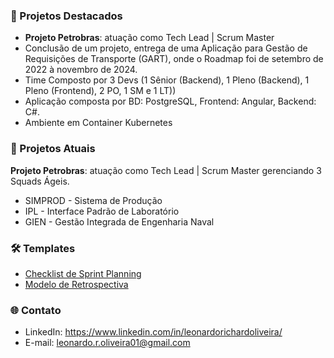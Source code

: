 ### 📂 Projetos Destacados  
- **Projeto Petrobras**: atuação como Tech Lead | Scrum Master 
- Conclusão de um projeto, entrega de uma Aplicação para Gestão de Requisições de Transporte (GART), onde o Roadmap foi de setembro de 2022 à novembro de 2024.
- Time Composto por 3 Devs (1 Sênior (Backend), 1 Pleno (Backend), 1 Pleno (Frontend), 2 PO, 1 SM e 1 LT))
- Aplicação composta por BD: PostgreSQL, Frontend: Angular, Backend: C#.
- Ambiente em Container Kubernetes 

### 📂 Projetos Atuais
**Projeto Petrobras**: atuação como Tech Lead | Scrum Master gerenciando 3 Squads Ágeis.
   - SIMPROD - Sistema de Produção
   - IPL - Interface Padrão de Laboratório
   - GIEN - Gestão Integrada de Engenharia Naval

### 🛠️ Templates  
- [Checklist de Sprint Planning](https://docs.google.com/document/d/e/2PACX-1vRJbeCO3ZMg28xWGyRUnhmp4-VLDeprbw8iu54jFuDMPLVb10fCxLHOEMcYW7dv6b_P3h2Oh9dr8IuR/pub)  
- [Modelo de Retrospectiva](https://docs.google.com/document/d/e/2PACX-1vRGgN-oFLCqxsiAsPxwS9833Y-PDUrK2nl4yoy6EV5ZWDtY_DkjJhIt-ytJS3M11Cy_L3DpDNtmE0R8/pub)  

### 🌐 Contato  
- LinkedIn: https://www.linkedin.com/in/leonardorichardoliveira/ 
- E-mail: leonardo.r.oliveira01@gmail.com 
